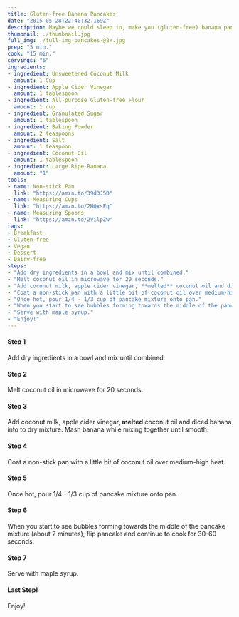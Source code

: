 ```yaml
---
title: Gluten-free Banana Pancakes
date: "2015-05-28T22:40:32.169Z"
description: Maybe we could sleep in, make you (gluten-free) banana pancakes, pretend like it's the weekend now.
thumbnail: ./thumbnail.jpg
full_img: ./full-img-pancakes-@2x.jpg
prep: "5 min."
cook: "15 min."
servings: "6"
ingredients:
- ingredient: Unsweetened Coconut Milk
  amount: 1 Cup
- ingredient: Apple Cider Vinegar
  amount: 1 tablespoon
- ingredient: All-purpose Gluten-free Flour 
  amount: 1 cup
- ingredient: Granulated Sugar
  amount: 1 tablespoon
- ingredient: Baking Powder
  amount: 2 teaspoons
- ingredient: Salt
  amount: 1 teaspoon
- ingredient: Coconut Oil
  amount: 1 tablespoon
- ingredient: Large Ripe Banana
  amount: "1"
tools:
- name: Non-stick Pan
  link: "https://amzn.to/39d3J5D"
- name: Measuring Cups
  link: "https://amzn.to/2HQxsFq"
- name: Measuring Spoons
  link: "https://amzn.to/2VilpZw"
tags:
- Breakfast
- Gluten-free
- Vegan
- Dessert
- Dairy-free
steps:
- "Add dry ingredients in a bowl and mix until combined."
- "Melt coconut oil in microwave for 20 seconds."
- "Add coconut milk, apple cider vinegar, **melted** coconut oil and diced banana into to dry mixture. Mash banana while mixing together until smooth."
- "Coat a non-stick pan with a little bit of coconut oil over medium-high heat."
- "Once hot, pour 1/4 - 1/3 cup of pancake mixture onto pan."
- "When you start to see bubbles forming towards the middle of the pancake mixture (about 2 minutes), flip pancake and continue to cook for 30-60 seconds."
- "Serve with maple syrup."
- "Enjoy!"
---
```


#### Step 1

Add dry ingredients in a bowl and mix until combined.

#### Step 2

Melt coconut oil in microwave for 20 seconds.

#### Step 3

Add coconut milk, apple cider vinegar, **melted** coconut oil and diced banana into to dry mixture. Mash banana while mixing together until smooth.

#### Step 4

Coat a non-stick pan with a little bit of coconut oil over medium-high heat. 

#### Step 5

Once hot, pour 1/4 - 1/3 cup of pancake mixture onto pan.

#### Step 6

When you start to see bubbles forming towards the middle of the pancake mixture (about 2 minutes), flip pancake and continue to cook for 30-60 seconds.

#### Step 7

Serve with maple syrup.

#### Last Step!

Enjoy!